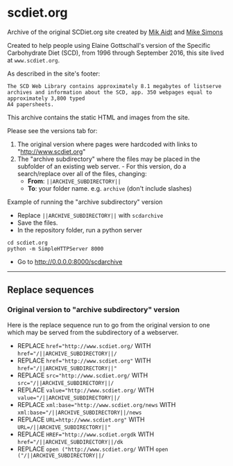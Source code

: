 # scdiet.org

Archive of the original SCDiet.org site created by [Mik Aidt](https://twitter.com/mikaidt) and [Mike Simons](http://www.glassbird.com/)

Created to help people using Elaine Gottschall's version of the Specific Carbohydrate Diet (SCD), from 1996 through September 2016, this site lived at ```www.scdiet.org```.

As described in the site's footer:

```
The SCD Web Library contains approximately 8.1 megabytes of listserve archives and information about the SCD, app. 350 webpages equal to approximately 3,800 typed
A4 papersheets.
```

This archive contains the static HTML and images from the site.

Please see the versions tab for:

  1. The original version where pages were hardcoded with links to "http://www.scdiet.org"
  1. The "archive subdirectory" where the files may be placed in the subfolder of an existing web server.
    - For this version, do a search/replace over all of the files, changing:
      - **From**: ```||ARCHIVE_SUBDIRECTORY||```
      - **To**: your folder name.  e.g. ```archive``` (don't include slashes)

Example of running the "archive subdirectory" version

  - Replace ```||ARCHIVE_SUBDIRECTORY||``` with ```scdarchive```
  - Save the files.
  - In the repository folder, run a python server
```
cd scdiet.org
python -m SimpleHTTPServer 8000
```

- Go to http://0.0.0.0:8000/scdarchive


---

## Replace sequences

### Original version to "archive subdirectory" version

Here is the replace sequence run to go from the original version to one which may be served from the subdirectory of a webserver.

 - REPLACE ```href="http://www.scdiet.org/``` WITH ```href="/||ARCHIVE_SUBDIRECTORY||/```
 - REPLACE ```href="http://www.scdiet.org"``` WITH ```href="/||ARCHIVE_SUBDIRECTORY||"```
 - REPLACE ```src="http://www.scdiet.org/``` WITH ```src="/||ARCHIVE_SUBDIRECTORY||/```
 - REPLACE ```value="http://www.scdiet.org/``` WITH ```value="/||ARCHIVE_SUBDIRECTORY||/```
 - REPLACE ```xml:base="http://www.scdiet.org/news``` WITH ```xml:base="/||ARCHIVE_SUBDIRECTORY||/news```
 - REPLACE ```URL=http://www.scdiet.org"``` WITH ```URL=/||ARCHIVE_SUBDIRECTORY||"```
 - REPLACE ```HREF="http://www.scdiet.orgdk``` WITH ```href="/||ARCHIVE_SUBDIRECTORY||/dk```
 - REPLACE ```open ("http://www.scdiet.org/``` WITH ```open ("/||ARCHIVE_SUBDIRECTORY||/```
